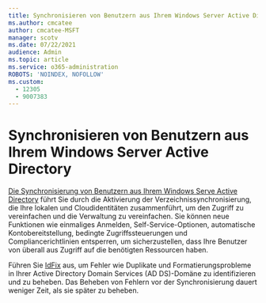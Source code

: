 ```yaml
---
title: Synchronisieren von Benutzern aus Ihrem Windows Server Active Directory
ms.author: cmcatee
author: cmcatee-MSFT
manager: scotv
ms.date: 07/22/2021
audience: Admin
ms.topic: article
ms.service: o365-administration
ROBOTS: 'NOINDEX, NOFOLLOW'
ms.custom:
  - 12305
  - 9007383
---
```


# <a name="sync-users-from-your-windows-server-active-directory"></a>Synchronisieren von Benutzern aus Ihrem Windows Server Active Directory

[Die Synchronisierung von Benutzern aus Ihrem Windows Serve Active Directory](https://admin.microsoft.com/AdminPortal/Home#/featureexplorer/security/Identity) führt Sie durch die Aktivierung der Verzeichnissynchronisierung, die Ihre lokalen und Cloudidentitäten zusammenführt, um den Zugriff zu vereinfachen und die Verwaltung zu vereinfachen. Sie können neue Funktionen wie einmaliges Anmelden, Self-Service-Optionen, automatische Kontobereitstellung, bedingte Zugriffssteuerungen und Compliancerichtlinien entsperren, um sicherzustellen, dass Ihre Benutzer von überall aus Zugriff auf die benötigten Ressourcen haben. 

Führen Sie [IdFix](https://admin.microsoft.com/Adminportal/Home?source=applauncher#/modernonboarding/IdentityWizard) aus, um Fehler wie Duplikate und Formatierungsprobleme in Ihrer Active Directory Domain Services (AD DS)-Domäne zu identifizieren und zu beheben. Das Beheben von Fehlern vor der Synchronisierung dauert weniger Zeit, als sie später zu beheben.


